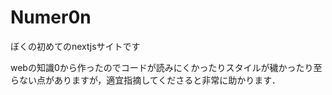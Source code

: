 # Numer0n

ぼくの初めてのnextjsサイトです

webの知識0から作ったのでコードが読みにくかったりスタイルが穢かったり至らない点がありますが，適宜指摘してくださると非常に助かります．
